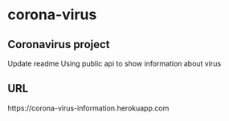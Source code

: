 # corona-virus
<h2>Coronavirus project</h2>

Update readme
Using public api to show information about virus

<h2>URL</h2>
https://corona-virus-information.herokuapp.com
